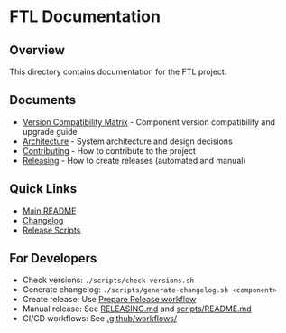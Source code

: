 # FTL Documentation

## Overview

This directory contains documentation for the FTL project.

## Documents

- [Version Compatibility Matrix](VERSION_MATRIX.md) - Component version compatibility and upgrade guide
- [Architecture](architecture.md) - System architecture and design decisions
- [Contributing](../CONTRIBUTING.md) - How to contribute to the project
- [Releasing](RELEASING.md) - How to create releases (automated and manual)

## Quick Links

- [Main README](../README.md)
- [Changelog](../CHANGELOG.md)
- [Release Scripts](../scripts/README.md)

## For Developers

- Check versions: `./scripts/check-versions.sh`
- Generate changelog: `./scripts/generate-changelog.sh <component>`
- Create release: Use [Prepare Release workflow](https://github.com/fastertools/ftl-cli/actions/workflows/prepare-release.yml)
- Manual release: See [RELEASING.md](RELEASING.md) and [scripts/README.md](../scripts/README.md)
- CI/CD workflows: See [.github/workflows/](../.github/workflows/)